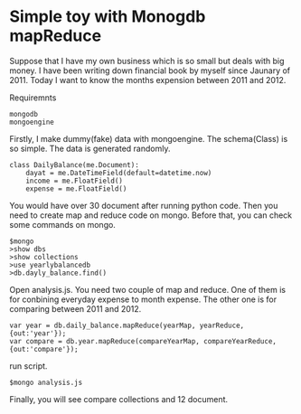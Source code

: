 # Simple toy with Monogdb mapReduce

Suppose that I have my own business which is so small but deals with big money. I have been writing down financial book by myself since Jaunary of 2011. Today I want to know the months expension between 2011 and 2012.

Requiremnts

~~~
mongodb
mongoengine
~~~

Firstly, I make dummy(fake) data with mongoengine. The schema(Class) is so simple. The data is generated randomly.

~~~
class DailyBalance(me.Document):
    dayat = me.DateTimeField(default=datetime.now)
    income = me.FloatField()
    expense = me.FloatField()
~~~

You would have over 30 document after running python code. Then you need to create map and reduce code on mongo. Before that, you can check some commands on mongo.

~~~
$mongo
>show dbs
>show collections
>use yearlybalancedb
>db.dayly_balance.find()
~~~

Open analysis.js. You need two couple of map and reduce. One of them is for conbining everyday expense to month expense. The other one is for comparing between 2011 and 2012.

~~~
var year = db.daily_balance.mapReduce(yearMap, yearReduce, {out:'year'});
var compare = db.year.mapReduce(compareYearMap, compareYearReduce, {out:'compare'});
~~~

run script.
~~~
$mongo analysis.js 
~~~
Finally, you will see compare collections and 12 document.


